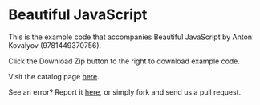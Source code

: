 Beautiful JavaScript
==========

This is the example code that accompanies Beautiful JavaScript by Anton Kovalyov (9781449370756). 

Click the Download Zip button to the right to download example code.

Visit the catalog page [here](http://shop.oreilly.com/product/0636920030706.do).

See an error? Report it [here](http://oreilly.com/catalog/errata.csp?isbn=0636920030706), or simply fork and send us a pull request.

